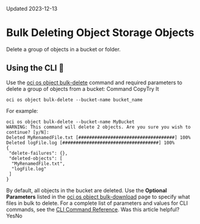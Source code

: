 Updated 2023-12-13
# Bulk Deleting Object Storage Objects
Delete a group of objects in a bucket or folder.
## Using the CLI 🔗 
Use the [oci os object bulk-delete](https://docs.oracle.com/iaas/tools/oci-cli/latest/oci_cli_docs/cmdref/os/object/bulk-delete.html) command and required parameters to delete a group of objects from a bucket:
Command
CopyTry It
```
oci os object bulk-delete --bucket-name bucket_name
```

For example:
```
oci os object bulk-delete --bucket-name MyBucket
WARNING: This command will delete 2 objects. Are you sure you wish to continue? [y/N]:
Deleted MyRenamedFile.txt [####################################] 100%
Deleted logFile.log [####################################] 100%
{
 "delete-failures": {},
 "deleted-objects": [
  "MyRenamedFile.txt",
  "logFile.log"
 ]
}
```

By default, all objects in the bucket are deleted. Use the **Optional Parameters** listed in the [oci os object bulk-download](https://docs.oracle.com/iaas/tools/oci-cli/latest/oci_cli_docs/cmdref/os/object/bulk-download.html) page to specify what files in bulk to delete.
For a complete list of parameters and values for CLI commands, see the [CLI Command Reference](https://docs.oracle.com/iaas/tools/oci-cli/latest).
Was this article helpful?
YesNo

